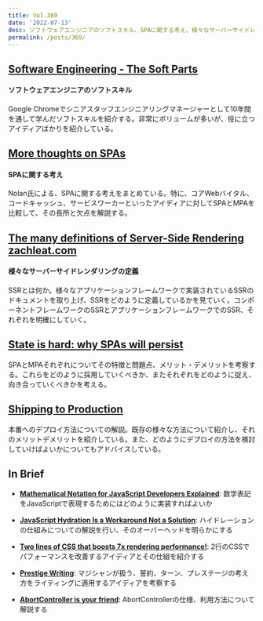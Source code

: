 ```yaml
---
title: Vol.369
date: '2022-07-13'
desc: ソフトウェアエンジニアのソフトスキル、SPAに関する考え、様々なサーバーサイドレンダリングの定義、ほか計10リンク
permalink: /posts/369/
---
```


## [Software Engineering - The Soft Parts](https://addyosmani.com/blog/software-engineering-soft-parts/)
#### ソフトウェアエンジニアのソフトスキル

Google Chromeでシニアスタッフエンジニアリングマネージャーとして10年間を通して学んだソフトスキルを紹介する。非常にボリュームが多いが、役に立つアイディアばかりを紹介している。


## [More thoughts on SPAs](https://nolanlawson.com/2022/05/25/more-thoughts-on-spas/)
#### SPAに関する考え

Nolan氏による、SPAに関する考えをまとめている。特に、コアWebバイタル、コードキャッシュ、サービスワーカーといったアイディアに対してSPAとMPAを比較して、その長所と欠点を解説する。


## [The many definitions of Server-Side Rendering zachleat.com](https://www.zachleat.com/web/ssr-overloaded/)
#### 様々なサーバーサイドレンダリングの定義

SSRとは何か。様々なアプリケーションフレームワークで実装されているSSRのドキュメントを取り上げ、SSRをどのように定義しているかを見ていく。コンポーネントフレームワークのSSRとアプリケーションフレームワークでのSSR、それぞれを明確にしていく。


## [State is hard: why SPAs will persist](https://nolanlawson.com/2022/05/29/state-is-hard-why-spas-will-persist/)

SPAとMPAそれぞれについてその特徴と問題点、メリット・デメリットを考察する。これらをどのように採用していくべきか、またそれぞれをどのように捉え、向き合っていくべきかを考える。


## [Shipping to Production](https://blog.pragmaticengineer.com/shipping-to-production/)

本番へのデプロイ方法についての解説。既存の様々な方法について紹介し、それのメリットデメリットを紹介している。また、どのようにデプロイの方法を検討していけばよいかについてもアドバイスしている。


## In Brief

- **[Mathematical Notation for JavaScript Developers Explained](https://runjs.app/blog/mathematical-notation-for-javascript-developers-explained)**: 数学表記をJavaScriptで表現するためにはどのように実装すればよいか

- **[JavaScript Hydration Is a Workaround Not a Solution](https://thenewstack.io/javascript-hydration-is-a-workaround-not-a-solution/)**: ハイドレーションの仕組みについての解説を行い、そのオーバーヘッドを明らかにする

- **[Two lines of CSS that boosts 7x rendering performance!](https://dev.to/mnathani/two-lines-of-css-that-boosts-7x-rendering-performance-4mjd)**: 2行のCSSでパフォーマンスを改善するアイディアとその仕組を紹介する

- **[Prestige Writing](https://randsinrepose.com/archives/prestige-writing/)**: マジシャンが扱う、誓約、ターン、プレステージの考え方をライティングに適用するアイディアを考察する

- **[AbortController is your friend](https://whistlr.info/2022/abortcontroller-is-your-friend/)**: AbortControllerの仕様、利用方法について解説する
